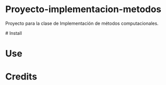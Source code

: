 # Proyecto-implementacion-metodos
Proyecto para la clase de Implementación de métodos computacionales.

# Install
# Use
# Credits
